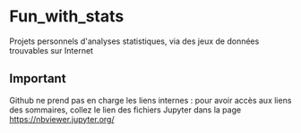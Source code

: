 # Fun_with_stats
Projets personnels d'analyses statistiques, via des jeux de données trouvables sur Internet

## Important
Github ne prend pas en charge les liens internes : pour avoir accès aux liens des sommaires, collez le lien des fichiers Jupyter dans la page
https://nbviewer.jupyter.org/

